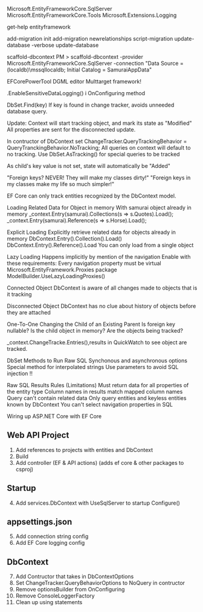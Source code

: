 Microsoft.EntityFrameworkCore.SqlServer
Microsoft.EntityFrameworkCore.Tools
Microsoft.Extensions.Logging

get-help entityframework

add-migration init
add-migration newrelationships
script-migration
update-database -verbose
update-database

scaffold-dbcontext
PM > scaffold-dbcontext -provider Microsoft.EntityFrameworkCore.SqlServer -connection "Data Source = (localdb)\mssqllocaldb; Initial Catalog = SamuraiAppData"

EFCorePowerTool
DGML editor
Multtarget framework!

.EnableSensitiveDataLogging() i OnConfiguring method


DbSet.Find(key)
If key is found in change tracker, avoids unneeded database query.

Update: Context will start tracking object, and mark its state as "Modified"
All properties are sent for the disconnected update.


In contructor of DbContext set ChangeTracker.QueryTrackingBehavior = QueryTranckingBehavior.NoTracking;
All queries on context will default to no tracking.
Use DbSet.AsTracking() for special queries to be tracked

As child's key value is not set, state will automatically be "Added"

"Foreign keys? NEVER! They will make my classes dirty!"
"Foreign keys in my classes make my life so much simpler!"

EF Core can only track entities recognized by the DbContext model.

Loading Related Data for Object in memory
With samurai object already in memory
_context.Entry(samurai).Collections(s => s.Quotes).Load();
_context.Entry(samurai).Reference(s => s.Horse).Load();

Explicit Loading
Explicitly retrieve related data for objects already in memory
DbContext.Entry().Collection().Load()
DbContext.Entry().Reference().Load
You can only load from a single object

Lazy Loading
Happens implicitly by mention of the navigation
Enable with these requirements:
Every navigation property must be virtual
Microsoft.EntityFramework.Proxies package
ModelBuilder.UseLazyLoadingProxies()

Connected Object
DbContext is aware of all changes made to objects that is it tracking

Disconnected Object
DbContext has no clue about history of objects before they are attached

One-To-One
Changing the Child of an Existing Parent
Is foreign key nullable?
Is the child object in memory?
Are the objects being tracked?

_context.ChangeTracke.Entries(),results in QuickWatch to see object are tracked.

DbSet Methods to Run Raw SQL
Synchonous and asynchronous options
Special method for interpolated strings
Use parameters to avoid SQL injection !!

Raw SQL Results Rules (Limitations)
Must return data for all properties of the entity type
Column names in results match mapped column names
Query can't contain related data
Only query entities and keyless entities known by DbContext
You can't select navigation properties in SQL

Wiring up ASP.NET Core with EF Core
## Web API Project
1. Add references to projects with entities and DbContext
2. Build
3. Add controller (EF & API actions) (adds ef core & other packages to csproj)
## Startup
4. Add services.DbContext with UseSqlServer to startup Configure()
## appsettings.json
5. Add connection string config
6. Add EF Core logging config
## DbContext
7. Add Contructor that takes in DbContextOptions
8. Set ChangeTracker.QueryBehaviorOptions to NoQuery in contructor
9. Remove optionsBuilder from OnConfiguring
10. Remove ConsoleLoggerFactory
11. Clean up using statements